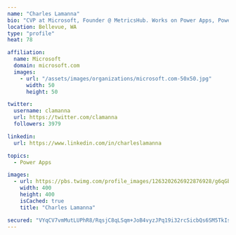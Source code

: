 ```yaml
---
name: "Charles Lamanna"
bio: "CVP at Microsoft, Founder @ MetricsHub. Works on Power Apps, Power Automate, Power Virtual Agent, Common Data Service and Dynamics 365."
location: Bellevue, WA
type: "profile"
heat: 78

affiliation:
  name: Microsoft
  domain: microsoft.com
  images:
    - url: "/assets/images/organizations/microsoft.com-50x50.jpg"
      width: 50
      height: 50

twitter:
  username: clamanna
  url: https://twitter.com/clamanna
  followers: 3979

linkedin:
  url: https://www.linkedin.com/in/charleslamanna

topics:
  - Power Apps

images:
  - url: https://pbs.twimg.com/profile_images/1263202626922876928/g6qGbHZ-_400x400.jpg
    width: 400
    height: 400
    isCached: true
    title: "Charles Lamanna"

secured: "VYqCV7vmMutLUPhR8/RqsjC8qLSqm+JoB4vyzJPq19i32rcSicbQs6SM5TkIslqV/RL/zpYE0wYelxWsa7O/5Bjfw3n5vIY5NM8J0sOk4MLyydBbMmjRBUhnp8gkGhr7yuHJ1EqETHraBaGQqIHvHnbDTE/Kl5d5MDWEPTSlIKFJBaY2IG+Ss8GY2QFLRzwoFyON+Bi6ToaQU923vnrcoTAKoAGb22A2UTXC1KQ+ykDOLAZ15S4e8oc6rl6k2pdblu6LgDil9X8VIwa0kcHjTfXttKVnJtMnymPrL8nhVduMO1LVoFnJg0rgly4ZhluhGjODKMUIdwj2Pf7eGh+QFVvGRnLNHztlv1HxLuONUZ56EEGy8+O2IB/gDlUNMbLS3jhEOR64oAMdSlAoO7Yj+g4eh5RZOtBcRT2MwJYW9Ug=;f5AhgaMSE4UhMMqIQLOuIw=="
---
```


